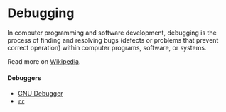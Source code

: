 # Debugging

In computer programming and software development, debugging is the process of finding and resolving bugs (defects or problems that prevent correct operation) within computer programs, software, or systems.

Read more on [Wikipedia](https://en.wikipedia.org/wiki/Debugging).

#### Debuggers
- [GNU Debugger](https://en.wikipedia.org/wiki/GNU_Debugger)
- [`rr`](https://rr-project.org)
